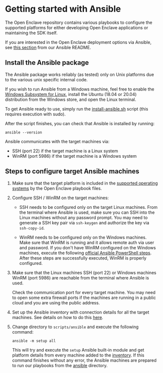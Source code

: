 # Getting started with Ansible

The Open Enclave repository contains various playbooks to configure the supported platforms for either developing Open Enclave applications or maintaining the SDK itself.

If you are interested in the Open Enclave deployment options via Ansible, see [this section](https://github.com/openenclave/openenclave/tree/master/scripts/ansible#open-enclave-deployment-options-via-ansible) from our Ansible README.

## Install the Ansible package

The Ansible package works reliably (as tested) only on Unix platforms due to the various unix specific internal code.

If you wish to run Ansible from a Windows machine, feel free to enable the [Windows Subsystem for Linux](https://docs.microsoft.com/en-us/windows/wsl/install-win10), install the Ubuntu (18.04 or 20.04) distribution from the Windows store, and open the Linux terminal.

To get Ansible ready to use, simply run the [install-ansible.sh](/scripts/ansible/install-ansible.sh) script (this requires execution with sudo).

After the script finishes, you can check that Ansible is installed by running:

```
ansible --version
```

Ansible communicates with the target machines via:

* SSH (port 22) if the target machine is a Linux system
* WinRM (port 5986) if the target machine is a Windows system

## Steps to configure target Ansible machines

1. Make sure that the target platform is included in the [supported operating systems](https://github.com/openenclave/openenclave/blob/master/scripts/ansible/README.md#supported-platforms-by-the-ansible-playbooks) by the Open Enclave playbook files.

2. Configure SSH / WinRM on the target machines:

    * SSH needs to be configured only on the target Linux machines. From the terminal where Ansible is used, make sure you can SSH into the Linux machines without any password prompt. You may need to generate a SSH key pair via `ssh-keygen` and authorize the key via `ssh-copy-id`.

    * WinRM needs to be configured only on the Windows machines. Make sure that WinRM is running and it allows remote auth via user and password. If you don't have WinRM configured on the Windows machines, execute the following [official Ansible PowerShell steps](https://docs.ansible.com/ansible/latest/user_guide/windows_setup.html#winrm-setup). After these steps are successfully executed, WinRM is properly configured.

3. Make sure that the Linux machines SSH (port 22) or Windows machines WinRM (port 5986) are reachable from the terminal where Ansible is used.

    Check the communication port for every target machine. You may need to open some extra firewall ports if the machines are running in a public cloud and you are using the public address.

4. Set up the Ansible inventory with connection details for all the target machines. See details on how to do this [here](/scripts/ansible/inventory).

5. Change directory to `scripts/ansible` and execute the following command:

    ```
    ansible -m setup all
    ```

    This will try and execute the `setup` Ansible built-in module and get platform details from every machine added to the [inventory](/scripts/ansible/inventory). If this command finishes without any error, the Ansible machines are prepared to run our playbooks from the [ansible](/scripts/ansible) directory.
